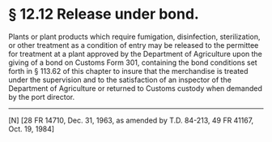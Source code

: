 # § 12.12   Release under bond.

Plants or plant products which require fumigation, disinfection, sterilization, or other treatment as a condition of entry may be released to the permittee for treatment at a plant approved by the Department of Agriculture upon the giving of a bond on Customs Form 301, containing the bond conditions set forth in § 113.62 of this chapter to insure that the merchandise is treated under the supervision and to the satisfaction of an inspector of the Department of Agriculture or returned to Customs custody when demanded by the port director.



---

[N] [28 FR 14710, Dec. 31, 1963, as amended by T.D. 84-213, 49 FR 41167, Oct. 19, 1984]




